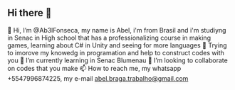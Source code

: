 ## Hi there 👋

👋 Hi, I’m @Ab3lFonseca, my name is Abel, i'm from Brasil and i'm studiyng in Senac in High school that has a professionalizing course in making games, learning about C# in Unity and seeing for more languages
👀 Trying to imorove my knowedg in programation and help to construct codes with you
🌱 I’m currently learning in Senac Blumenau
💞️ I’m looking to collaborate on codes that you make
📫 How to reach me, my whatsapp +5547996874225, my e-mail abel.braga.trabalho@gmail.com
